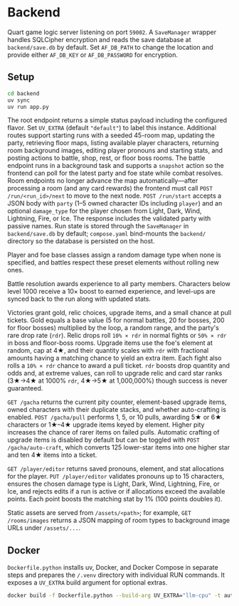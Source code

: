# Backend

Quart game logic server listening on port `59002`. A `SaveManager` wrapper
handles SQLCipher encryption and reads the save database at
`backend/save.db` by default. Set `AF_DB_PATH` to change the location and
provide either `AF_DB_KEY` or `AF_DB_PASSWORD` for encryption.

## Setup

```bash
cd backend
uv sync
uv run app.py
```

The root endpoint returns a simple status payload including the configured flavor. Set `UV_EXTRA` (default `"default"`) to label this instance. Additional routes support
starting runs with a seeded 45-room map, updating the party, retrieving floor
maps, listing available player characters, returning room background images,
editing player pronouns and starting stats, and posting actions to battle, shop,
rest, or floor boss rooms. The battle endpoint runs in a background task and
supports a `snapshot` action so the frontend can poll for the latest party and
foe state while combat resolves. Room endpoints no longer advance the map
automatically—after processing a room (and any card rewards) the frontend must
call `POST /run/<run_id>/next` to move to the next node. `POST /run/start`
accepts a JSON body with `party` (1–5 owned character IDs including `player`)
and an optional `damage_type` for the player chosen from Light, Dark, Wind,
Lightning, Fire, or Ice. The response includes the validated party with passive
names. Run state is stored through the `SaveManager` in `backend/save.db` by
default; `compose.yaml` bind-mounts the `backend/` directory so the database is
persisted on the host.

Player and foe base classes assign a random damage type when none is
specified, and battles respect these preset elements without rolling new ones.

Battle resolution awards experience to all party members. Characters below
level 1000 receive a 10× boost to earned experience, and level-ups are synced
back to the run along with updated stats.

Victories grant gold, relic choices, upgrade items, and a small chance at pull
tickets. Gold equals a base value (5 for normal battles, 20 for bosses, 200 for
floor bosses) multiplied by the loop, a random range, and the party's rare drop
rate (`rdr`). Relic drops roll `10% × rdr` in normal fights or `50% × rdr` in
boss and floor-boss rooms. Upgrade items use the foe's element at random, cap at
4★, and their quantity scales with `rdr` with fractional amounts having a
matching chance to yield an extra item. Each fight also rolls a `10% × rdr`
chance to award a pull ticket. `rdr` boosts drop quantity and odds and, at
extreme values, can roll to upgrade relic and card star ranks (3★→4★ at 1000%
`rdr`, 4★→5★ at 1,000,000%) though success is never guaranteed.

`GET /gacha` returns the current pity counter, element-based upgrade items,
owned characters with their duplicate stacks, and whether auto-crafting is
enabled. `POST /gacha/pull` performs 1, 5, or 10 pulls, awarding 5★ or 6★
characters or 1★–4★ upgrade items keyed by element. Higher pity increases the
chance of rarer items on failed pulls. Automatic crafting of upgrade items is
disabled by default but can be toggled with `POST /gacha/auto-craft`, which
converts 125 lower-star items into one higher star and ten 4★ items into a
ticket.

`GET /player/editor` returns saved pronouns, element, and stat allocations for
the player. `PUT /player/editor` validates pronouns up to 15 characters,
ensures the chosen damage type is Light, Dark, Wind, Lightning, Fire, or Ice,
and rejects edits if a run is active or if allocations exceed the available
points. Each point boosts the matching stat by 1% (100 points doubles it).

Static assets are served from `/assets/<path>`; for example, `GET /rooms/images`
returns a JSON mapping of room types to background image URLs under `/assets/...`.

## Docker

`Dockerfile.python` installs uv, Docker, and Docker Compose in separate steps and prepares the `/.venv` directory with individual RUN commands. It exposes a `UV_EXTRA` build argument for optional extras.

```bash
docker build -f Dockerfile.python --build-arg UV_EXTRA="llm-cpu" -t autofighter-backend .
```
